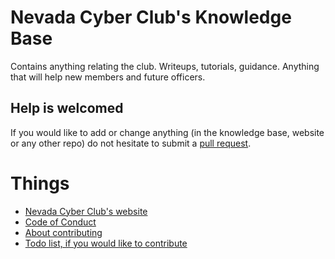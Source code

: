 # Nevada Cyber Club's Knowledge Base
Contains anything relating the club. Writeups, tutorials, guidance. Anything that will help new members and future officers.

## Help is welcomed
If you would like to add or change anything (in the knowledge base, website or any other repo) do not hesitate to submit a [pull request](https://docs.github.com/en/pull-requests/collaborating-with-pull-requests/proposing-changes-to-your-work-with-pull-requests/creating-a-pull-request-from-a-fork). 

# Things

- [Nevada Cyber Club's website](https://www.nevadacyberclub.com/)
- [Code of Conduct](CODE_OF_CONDUCT.md)
- [About contributing](CONTRIBUTING.md)
- [Todo list, if you would like to contribute](TODO.md)
